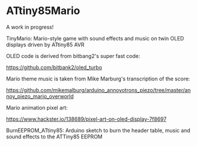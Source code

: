 # ATtiny85Mario

A work in progress!

TinyMario:
Mario-style game with sound effects and music on twin OLED displays driven by ATtiny85 AVR

OLED code is derived from bitbang2's super fast code:

https://github.com/bitbank2/oled_turbo

Mario theme music is taken from Mike Marburg's transcription of the score:

https://github.com/mikemalburg/arduino_annoyotrons_piezo/tree/master/annoy_piezo_mario_overworld

Mario animation pixel art:

https://www.hackster.io/138689/pixel-art-on-oled-display-7f8697


BurnEEPROM_ATtiny85:
Arduino sketch to burn the header table, music and sound effects to the ATTiny85 EEPROM  
